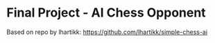 # Final Project - AI Chess Opponent

Based on repo by lhartikk: https://github.com/lhartikk/simple-chess-ai
